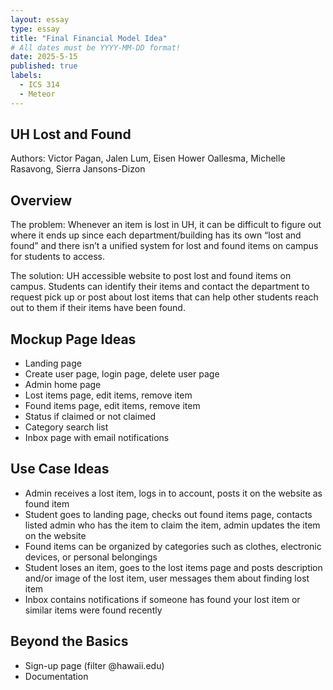 ```yaml
---
layout: essay
type: essay
title: "Final Financial Model Idea"
# All dates must be YYYY-MM-DD format!
date: 2025-5-15
published: true
labels:
  - ICS 314
  - Meteor
---
```


## UH Lost and Found

Authors: Victor Pagan, Jalen Lum, Eisen Hower Oallesma, Michelle Rasavong, Sierra Jansons-Dizon

## Overview

The problem: Whenever an item is lost in UH, it can be difficult to figure out where it ends up since each department/building has its own “lost and found” and there isn’t a unified system for lost and found items on campus for students to access.

The solution: UH accessible website to post lost and found items on campus. Students can identify their items and contact the department to request pick up or post about lost items that can help other students reach out to them if their items have been found.

## Mockup Page Ideas

<ul>
  <li>Landing page</li>
  <li>Create user page, login page, delete user page</li>
  <li>Admin home page</li>
  <li>Lost items page, edit items, remove item</li>
  <li>Found items page, edit items, remove item</li>
  <li>Status if claimed or not claimed</li>
  <li>Category search list</li>
  <li>Inbox page with email notifications</li>
</ul>

## Use Case Ideas

<ul>
  <li>Admin receives a lost item, logs in to account, posts it on the website as found item</li>
  <li>Student goes to landing page, checks out found items page, contacts listed admin who has the item to claim the item, admin updates the item on the website</li>
  <li>Found items can be organized by categories such as clothes, electronic devices, or personal belongings</li>
  <li>Student loses an item, goes to the lost items page and posts description and/or image of the lost item, user messages them about finding lost item</li>
  <li>Inbox contains notifications if someone has found your lost item or similar items were found recently</li>
</ul>

## Beyond the Basics

<ul>
  <li>Sign-up page (filter @hawaii.edu)</li>
  <li>Documentation</li>
</ul>